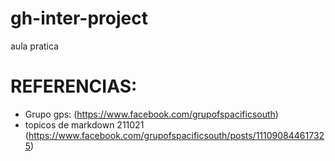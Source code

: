 # gh-inter-project
aula pratica    




# REFERENCIAS: 
- Grupo gps: (https://www.facebook.com/grupofspacificsouth)
- topicos de markdown 211021 (https://www.facebook.com/grupofspacificsouth/posts/111090844617325) 
